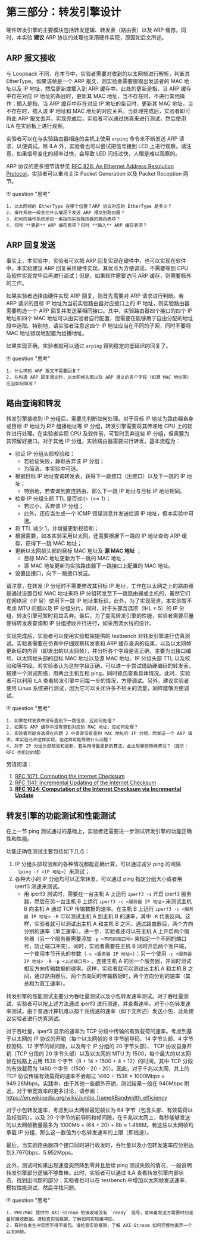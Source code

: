 # 第三部分：转发引擎设计

硬件转发引擎的主要模块包括转发逻辑、转发表（路由表）以及 ARP 缓存。同时，本实验 **建议** ARP 协议的处理也采用硬件实现，原因如后文所述。

## ARP 报文接收

与 Loopback 不同，在本节中，实验者需要对收到的以太网帧进行解析，判断其 EtherType。如果该帧是一个 ARP 报文，则实验者需要提取出发送者的 MAC 地址以及 IP 地址，然后更新或插入到 ARP 缓存中。此处的更新是指，当 ARP 缓存中存在对应 IP 地址的条目时，更新其 MAC 地址，当不存在时，不进行其他操作；插入是指，当 ARP 缓存中存在对应 IP 地址的条目时，更新其 MAC 地址，当不存在时，插入该 IP 地址和 MAC 地址的对应关系。当处理完成后，实验者即可将此 ARP 报文丢弃。实现完成后，实验者可以通过仿真来进行测试，然后使用 ILA 在实验板上进行观察。

实验者可以在与实验路由器相连的主机上使用 `arping` 命令来不断发送 ARP 请求，以便调试。除 ILA 外，实验者也可以尝试把信号接到 LED 上进行观察。请注意，如果信号变化的频率过快，会导致 LED 闪烁过快，人眼是难以观察的。

ARP 协议的更多细节请参见 [RFC 826: An Ethernet Address Resolution Protocol](https://tools.ietf.org/html/rfc826)，实验者可以重点关注 Packet Generation 以及 Packet Reception 两节。

!!! question "思考"

    1. 以太网帧的 EtherType 在哪个位置？ARP 协议对应的 EtherType 是多少？
    2. 操作系统一般会在什么情况下发送 ARP 报文到路由器？
    3. 如何向操作系统添加一条指向实验路由器的路由表项？
    4. 何时 **更新** ARP 缓存表项？何时 **插入** ARP 缓存表项？

## ARP 回复发送

事实上，本实验中，实验者可以把 ARP 回复实现在硬件中，也可以实现在软件中。本实验建议 ARP 回复采用硬件实现，其优点为方便调试，不需要等到 CPU 及软件实现完毕后再进行调试；但是，如果软件需要访问 ARP 缓存，则需要额外的工作。

如果实验者选择由硬件实现 ARP 回复，则首先需要对 ARP 请求进行判断。若 ARP 请求的目标 IP 地址为当前实验路由器对应接口上的 IP 地址，则实验路由器需要构造一个 ARP 回复并发送至相同接口。其中，实验路由器四个接口的四个 IP 地址和四个 MAC 地址可以由实验者自行配置，但需要在能够用于自由分配的地址段中选取。特别地，请实验者注意这四个 IP 地址应当在不同的子网，同时不要将 MAC 地址错误地配置为组播地址。

如果实现正确，实验者就可以通过 `arping` 得到稳定的低延迟的回复了。

!!! question "思考"

    1. 什么样的 ARP 报文不需要回复？
    2. 在构造 ARP 回复报文时，以太网帧头部以及 ARP 报文的各个字段（如源 MAC 地址等）应当如何填写？

## 路由查询和转发

转发引擎接收到 IP 分组后，需要先判断如何处理。对于目标 IP 地址为路由器自身或目标 IP 地址为 RIP 组播地址等 IP 分组，转发引擎需要将其传递给 CPU 上的软件进行处理。在实验者实现 CPU 及软件前，可暂时丢弃这些 IP 分组，但需要为其预留好接口。对于其他 IP 分组，实验路由器需要进行转发，基本流程为：

* 验证 IP 分组头部校验和；
    * 若验证失败，静默丢弃该 IP 分组；
    * 为简洁，本实验中可选。
* 根据目标 IP 地址查询转发表，获得下一跳接口（出接口）以及下一跳的 IP 地址；
    * 特别地，若查询到直连路由，那么下一跳 IP 地址与目标 IP 地址相同。
* 检查 IP 分组头部 TTL 是否过小（<= 1）；
    * 若过小，丢弃该 IP 分组；
    * 此外，还应当生成一个 ICMP 错误消息并发送给源 IP 地址，但本实验中可选。
* 将 TTL 减少 1，并增量更新校验和；
* 根据需要，如本实验采用以太网，还需要根据下一跳的 IP 地址查询 ARP 缓存，获得下一跳 MAC 地址；
* 更新以太网帧头部的目标 MAC 地址及 **源 MAC 地址** ；
    * 目标 MAC 地址更新为下一跳的 MAC 地址；
    * 源 MAC 地址更新为实验路由器下一跳接口上配置的 MAC 地址。
* 设置出接口，向下一跳接口发送。

请注意，在转发 IP 分组时不需要修改其目标 IP 地址，工作在以太网之上的路由器是通过设置目标 MAC 地址来将 IP 分组转发至下一跳路由器或主机的，虽然它们在网络层（IP 层）使用下一跳 IP 地址来标识。此外，为了实现简洁，本实验暂不考虑 MTU 问题以及 IP 分组分片。同时，对于头部含选项（IHL ≠ 5）的 IP 分组，转发引擎可暂时将其丢弃。最后，为了提高转发引擎的性能，实验者需要尽量使得转发表查询和 IP 分组接收并行进行，如采用流水线的设计。

实现完成后，实验者可以使用实验框架提供的 testbench 对转发引擎进行仿真测试。实验者需要在仿真中仔细观察转发表和 ARP 缓存查询的结果，以及以太网帧更新后的内容（即发出的以太网帧），并分析各个字段是否正确，主要为出接口编号、以太网帧头部的目标 MAC 地址以及源 MAC 地址、IP 分组头部 TTL 以及校验和等字段。若实验者认为这些字段正确，可以进一步尝试借助硬编码的转发表，搭建一个测试网络，用两台主机互相 ping，同时抓包查看具体情况。此时，实验者可以利用 ILA 查看转发引擎中间每一步的情况，方便调试。另外，建议实验者使用 Linux 系统进行测试，因为它可以关闭许多不相关的流量，同样能够方便调试。

!!! question "思考"

    1. 如果在转发表中没有查到下一跳信息，应如何处理？
    2. 如果在 ARP 缓存中没有查到对应的 MAC 地址，应如何处理？
    3. 实验者可能会选择在问题 2 中丢弃没有查到 MAC 地址的 IP 分组，而发送一个 ARP 请求。本实验允许这样实现，但这样可能导致什么问题？
    4. 对于 IP 分组头部校验和更新，若采用增量更新的算法，会出现哪些特殊情况？（提示：RFC 也犯过的错）

另请阅读：

1. [RFC 1071: Computing the Internet Checksum](https://tools.ietf.org/html/rfc1071)
2. [RFC 1141: Incremental Updating of the Internet Checksum](https://tools.ietf.org/html/rfc1141)
3. [**RFC 1624: Computation of the Internet Checksum via Incremental Update**](https://tools.ietf.org/html/rfc1624)

## 转发引擎的功能测试和性能测试

在上一节 ping 测试通过的基础上，实验者还需要进一步测试转发引擎的功能正确性和性能。

功能正确性测试主要包括如下几点：

1. IP 分组头部校验和的各种情况都能正确计算，可以通过减少 ping 的间隔（`ping -f <IP 地址>`）来测试；
2. 各种大小的 IP 分组均可以正常转发，可以通过 ping 指定分组大小或者用 iperf3 测速来测试。
    * 用 iperf3 测试时，需要在一台主机 A 上运行 `iperf3 -s` 开启 iperf3 服务器，然后在另一台主机 B 上运行 `iperf3 -c <服务器 IP 地址>` 来测试主机 B 向主机 A 通过 TCP 传输数据的速率。在主机 B 上运行 `iperf3 -c <服务器 IP 地址> -R` 可以测试主机 A 到主机 B 的速率，其中 `-R` 代表反向。这样，实验者就可以测试出主机 A 和主机 B 之间，通过路由器后，两个方向分别的速率（单工速率）。进一步，实验者还可以在主机 A 上开启两个服务器（另一个服务器需要添加 `-p <不同的端口号>` 来指定一个不同的端口号，防止端口冲突）。同时，实验者需要在主机 B 同时开启两个客户端，一个使用本节开头的参数（`-c <服务器 IP 地址>`）；另一个使用 `-c <服务器 IP 地址> -R -p <上述端口号>` ，连接主机 A 的另一个服务器，并同时测试相反方向传输数据的速率。这样，实验者就可以测试出主机 A 和主机 B 之间，通过路由器后，两个方向同时传输数据时，两个方向分别的速率（其总和为双工速率）。

转发引擎的性能测试主要分为吞吐量测试以及小包转发速率测试。对于吞吐量测试，实验者可以按上述方法通过 iperf3 进行测速，并查看速率。对于小包转发速率测试，由于普通计算机难以按千兆线速的速率（如下文所述）发送小包，此处建议实验者进行仿真测试。

对于吞吐量，iperf3 显示的速率为 TCP 分段中传输的有效载荷的速率。考虑到基于以太网的 IP 协议的开销（每个以太网帧的 8 字节前导码、14 字节头部、4 字节校验码、12 字节的帧间隙，以及每个 IP 分组的 20 字节头部）、 TCP 协议自身开销（TCP 分段的 20 字节头部）以及以太网的 MTU 为 1500，每个最大的以太网帧在线路上占用 1538 个字节（8 + 14 + 1500 + 4 + 12）的时间，其中 TCP 分段的有效载荷为 1460 个字节（1500 - 20 - 20）。因此，对于千兆以太网，其上的 TCP 协议传输有效载荷的速率不会超过 1460 ÷ 1538 × 1000Mbps ≈ 949.28Mbps。实践中，由于其他一些额外开销，测试结果一般在 940Mbps 附近。对于带宽效率的更多讨论，请参阅：https://en.wikipedia.org/wiki/Jumbo_frame#Bandwidth_efficiency

对于小包转发速率，考虑到以太网帧最短帧长为 64 字节（包含头部、有效载荷以及校验码），以及 20 个字节的前导码和帧间隙，在千兆以太网上，每秒能够发送的以太网帧数量最多为 1000Mb ÷ (64 + 20) ÷ 8b ≈ 1.488M。若这些以太网帧均承载 IP 分组，那么这一数值为小包转发速率的上限（即线速）。

最后，当实验路由器四个接口同时进行收发时，吞吐量以及小包转发速率应分别达到3.797Gbps、5.952Mpps。

此外，测试时如果出现速度突然降到零并且后续 ping 测试失败的情况，一般说明转发引擎部分逻辑不够鲁棒。此时，实验者可以通过 ILA 查看转发引擎内部状态，找到出问题的部分；实验者也可以在 testbench 中增加以太网帧发送速率，模拟性能测试，然后寻找问题。

!!! question "思考"

    1. PHY/MAC 提供的 AXI-Stream 的接收端没有 `ready` 信号，意味着发送方需要时刻准备好接收数据。请检查实验框架，了解如何实现缓冲区。
    2. 有时会发生冲突而不得不丢包。请检查实验框架，了解 AXI-Stream 如何完整地丢弃一个以太网帧。

